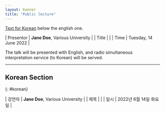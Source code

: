 ```yaml
---
layout: banner
title: "Public lecture"
---
```


<style>
table {
  border-collapse: collapse;
  border: 1px solid black;
}
th, td {
  padding: 5px;
  padding-right: 10px;
  min-width: 8em;
}
</style>

[Text for Korean](#korean) below the english one.

| Presentor | **Jane Doe**, Various University | 
| Title     | |
| Time      | Tuesday, 14 June 2022 |

The talk will be presented with English, and radio simultaneous interpretation service (to Korean) will be served.

-----

## Korean Section
{: #korean}

| 강연자 | **Jane Doe**, Various University |
| 제목  | |
| 일시  | 2022년 6월 14일 화요일 |